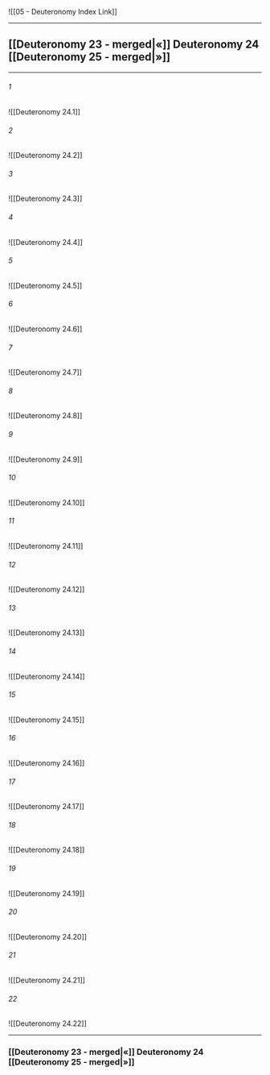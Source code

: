 ![[05 - Deuteronomy Index Link]]

---
##  [[Deuteronomy 23 - merged|«]] Deuteronomy 24 [[Deuteronomy 25 - merged|»]]

---

###### 1
![[Deuteronomy 24.1]] 

###### 2
![[Deuteronomy 24.2]] 

###### 3
![[Deuteronomy 24.3]] 

###### 4
![[Deuteronomy 24.4]]

###### 5 
![[Deuteronomy 24.5]] 

###### 6
![[Deuteronomy 24.6]] 

###### 7
![[Deuteronomy 24.7]] 

###### 8
![[Deuteronomy 24.8]] 

###### 9
![[Deuteronomy 24.9]] 

###### 10
![[Deuteronomy 24.10]] 

###### 11
![[Deuteronomy 24.11]] 

###### 12
![[Deuteronomy 24.12]]

###### 13
![[Deuteronomy 24.13]] 

###### 14
![[Deuteronomy 24.14]] 

###### 15
![[Deuteronomy 24.15]]

###### 16
![[Deuteronomy 24.16]] 

###### 17
![[Deuteronomy 24.17]]

###### 18
![[Deuteronomy 24.18]] 

###### 19
![[Deuteronomy 24.19]] 

###### 20
![[Deuteronomy 24.20]]

###### 21
![[Deuteronomy 24.21]] 

###### 22
![[Deuteronomy 24.22]] 


---
###  [[Deuteronomy 23 - merged|«]] Deuteronomy 24 [[Deuteronomy 25 - merged|»]]